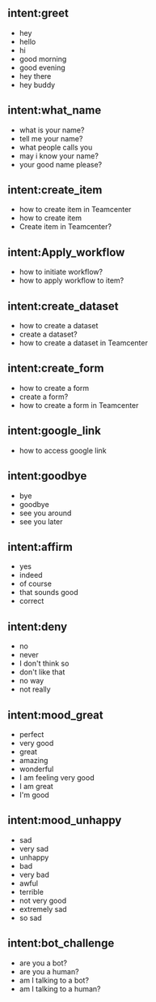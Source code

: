 ## intent:greet
- hey
- hello
- hi
- good morning
- good evening
- hey there
- hey buddy

## intent:what_name
- what is your name?
- tell me your name?
- what people calls you
- may i know your name?
- your good name please?

## intent:create_item
- how to create item in Teamcenter
- how to create item
- Create item in Teamcenter?

## intent:Apply_workflow
- how to initiate workflow?
- how to apply workflow to item?

## intent:create_dataset
- how to create a dataset
- create a dataset?
- how to create a dataset in Teamcenter

## intent:create_form
- how to create a form
- create a form?
- how to create a form in Teamcenter

## intent:google_link
- how to access google link

## intent:goodbye
- bye
- goodbye
- see you around
- see you later

## intent:affirm
- yes
- indeed
- of course
- that sounds good
- correct

## intent:deny
- no
- never
- I don't think so
- don't like that
- no way
- not really

## intent:mood_great
- perfect
- very good
- great
- amazing
- wonderful
- I am feeling very good
- I am great
- I'm good

## intent:mood_unhappy
- sad
- very sad
- unhappy
- bad
- very bad
- awful
- terrible
- not very good
- extremely sad
- so sad

## intent:bot_challenge
- are you a bot?
- are you a human?
- am I talking to a bot?
- am I talking to a human?
